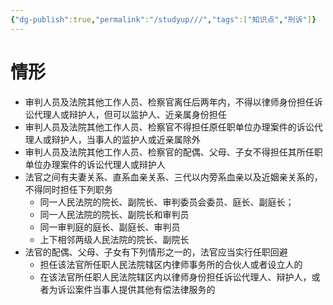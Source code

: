 ```yaml
---
{"dg-publish":true,"permalink":"/studyup///","tags":["知识点","刑诉"]}
---
```


# 情形
- 审判人员及法院其他工作人员、检察官离任后两年内，不得以律师身份担任诉讼代理人或辩护人，但可以监护人、近亲属身份担任
- 审判人员及法院其他工作人员、检察官不得担任原任职单位办理案件的诉讼代理人或辩护人，当事人的监护人或近亲属除外
- 审判人员及法院其他工作人员、检察官的配偶、父母、子女不得担任其所任职单位办理案件的诉讼代理人或辩护人
- 法官之间有夫妻关系、直系血亲关系、三代以内旁系血亲以及近姻亲关系的，不得同时担任下列职务
	- 同一人民法院的院长、副院长、审判委员会委员、庭长、副庭长；
	- 同一人民法院的院长、副院长和审判员
	- 同一审判庭的庭长、副庭长、审判员
	- 上下相邻两级人民法院的院长、副院长
- 法官的配偶、父母、子女有下列情形之一的，法官应当实行任职回避
	- 担任该法官所任职人民法院辖区内律师事务所的合伙人或者设立人的
	- 在该法官所任职人民法院辖区内以律师身份担任诉讼代理人、辩护人，或者为诉讼案件当事人提供其他有偿法律服务的